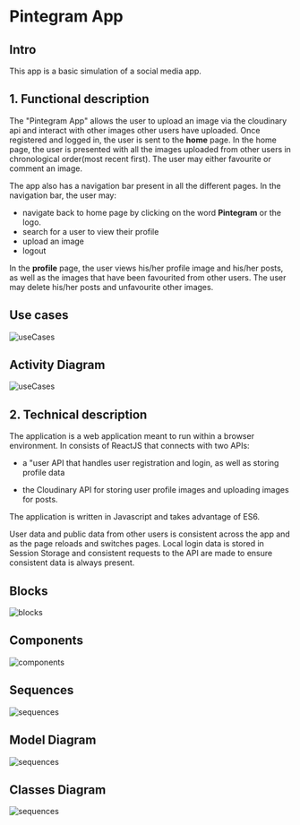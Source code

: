 # Pintegram App

## Intro 
This app is a basic simulation of a social media app.

## 1. Functional description

The "Pintegram App" allows the user to upload an image via the cloudinary api and interact with other images other users have uploaded. Once registered and logged in, the user is sent to the **home** page. In the home page, the user is presented with all the images uploaded from other users in chronological order(most recent first).
The user may either favourite or comment an image.

The app also has a navigation bar present in all the different pages. In the navigation bar, the user may:
  + navigate back to home page by clicking on the word **Pintegram** or the logo.
  + search for a user to view their profile
  + upload an image
  + logout

In the **profile** page, the user views his/her profile image and his/her posts, as well as the images that have been favourited from other users.
The user may delete his/her posts and unfavourite other images.

## Use cases
![useCases](./images/use-cases.jpg)

## Activity Diagram
![useCases](./images/activity-diagram.jpg)

## 2. Technical description

The application is a web application meant to run within a browser environment. In consists of ReactJS that connects with two APIs:

+ a "user API that handles user registration and login, as well as storing profile data

+ the Cloudinary API for storing user profile images and uploading images for posts.

The application is written in Javascript and takes advantage of ES6.

User data and public data from other users is consistent across the app and as the page reloads and switches pages. Local login data is stored in Session Storage and consistent requests to the API are made to ensure consistent data is always present.

## Blocks
![blocks](./images/blocks.jpg)

## Components
![components](./images/components.jpg)

## Sequences
![sequences](./images/sequence.jpg)

## Model Diagram
![sequences](./images/data-model-diagram.jpg)

## Classes Diagram
![sequences](./images/class-diagram.jpg)